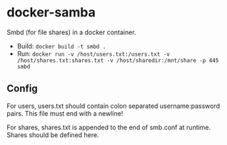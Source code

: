 docker-samba
============

Smbd (for file shares) in a docker container.

* Build: `docker build -t smbd .`
* Run: `docker run -v /host/users.txt:/users.txt -v /host/shares.txt:shares.txt -v /host/sharedir:/mnt/share -p 445 smbd`

Config
------

For users, users.txt should contain colon separated username:password pairs. This file must end with a newline!

For shares, shares.txt is appended to the end of smb.conf at runtime. Shares should be defined here.

